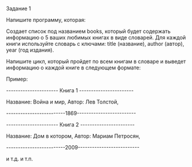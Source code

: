 Задание 1

Напишите программу, которая:

Создает список под названием books, который будет содержать информацию о 5 ваших любимых книгах в виде словарей. Для каждой книги используйте словарь с ключами: title (название), author (автор), year (год издания).

Напишите цикл, который пройдет по всем книгам в словаре и выведет информацию о каждой книге в следующем формате:

Пример:

---------------------- Книга 1 -----------------------
 
Название: Война и мир, Автор: Лев Толстой,

-------------------------1869-------------------------
 
---------------------- Книга 2 -----------------------

Название: Дом в котором, Автор: Мариам Петросян,

-------------------------2009--------------------------
 
 и т.д. и т.п.
